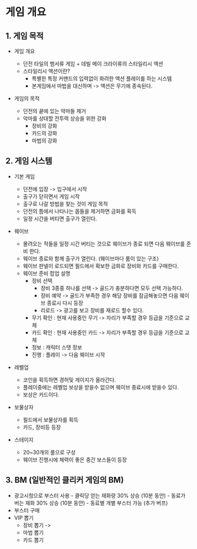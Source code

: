 # 게임 개요
## 1.	게임 목적
- 게임 개요
    -	던전 타일의 뱀서류 게임 + 데빌 메이 크라이류의 스타일리시 액션
    -	스타일리시 액션이란?
        - 특별한 특정 커맨드의 입력없이 화려한 액션 플레이를 하는 시스템
        - 본게임에서 마법을 대신하며 -> 액션은 무기에 종속된다.	

-	게임의 목적
    - 던전의 끝에 있는 악마들 제거
    - 악마를 상대할 전투력 상승을 위한 강화
        - 장비의 강화
        - 카드의 강화
        - 마법의 강화  

## 2.	게임 시스템
- 기본 게임
    - 던전에 입장 -> 입구에서 시작
    - 출구가 닫히면서 게임 시작
    - 출구로 나갈 방법을 찾는 것이 게임 목적
    - 던전의 틈에서 나타나는 몹들을 제거하면 금화를 획득
    - 일정 시간을 버티면 출구가 열린다. 

- 웨이브     
    - 몰려오는 적들을 일정 시간 버티는 것으로 웨이브가 종료 되면 다음 웨이브를 준비 한다.
    - 웨이브 종료와 함께 출구가 열린다. (웨이브마다 룸이 있는 구조)
    - 웨이브 판넬이 로드되면 필드에서 확보한 금화로 장비와 카드를 구매한다.
    - 웨이브 준비 팝업 설명
        - 장비 선택
            - 장비 3종중 하나를 선택 -> 골드가 충분하다면 모두 선택 가능하다.
            - 장비 예약 -> 골드가 부족한 경우 해당 장비를 잠금해놓으면 다음 웨이브 종료시 다시 등장
            - 리로드 -> 광고를 보고 장비를 재로드 할수 있다.              
        - 무기 확인 : 현재 사용중인 무기 -> 자리가 부족할 경우 등급을 기준으로 교체
        - 카드 확인 : 현재 사용중인 카드 -> 자리가 부족할 경우 등급을 기준으로 교체
        - 정보 : 캐릭터 스탯 정보 
        - 진행 : 플레이 -> 다음 웨이브 시작  
- 레벨업
    - 코인을 획득하면 경허및 게이지가 올라간다.
    - 플레이중에는 레벨업 보상을 받을수 없으며 웨이브 종료시에 받을수 있다.
    - 보상은 카드이다.

- 보물상자
    - 필드에서 보물상자를 획득
    - 카드, 장비등 등장
 
- 스테이지
    - 20~30개의 룸으로 구성
    - 웨이브 진행시에 체력이 좋은 중간 보스들이 등장
    
## 3.	BM (일반적인 클리커 게임의 BM)
  -	광고시청으로 부스터 사용
          -	클릭당 얻는 재화량 30% 상승 (10분 동안)
          -	동료가 버는 재화 30% 상승 (10분 동안)
   	      - 동료별 개별 부스터 가능 (추가 버프)
  -	부스터 구매
  -	VIP 뽑기
      - 장비 뽑기 ->
      - 마법 뽑기
      - 카드 뽑기	
